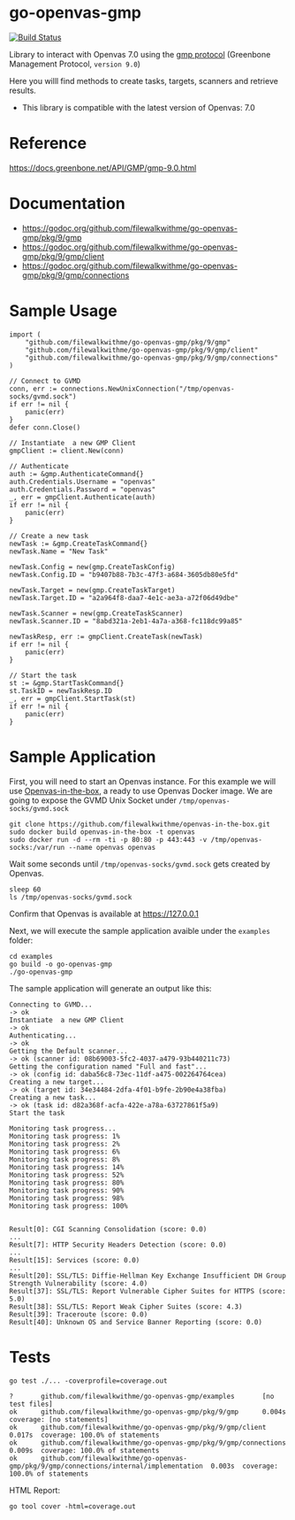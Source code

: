 # go-openvas-gmp

[![Build Status](https://travis-ci.org/filewalkwithme/go-openvas-gmp.svg?branch=master)](https://travis-ci.org/filewalkwithme/go-openvas-gmp)

Library to interact with Openvas 7.0 using the [gmp protocol](https://docs.greenbone.net/API/GMP/gmp-9.0.html) (Greenbone Management Protocol, `version 9.0`)

Here you willl find methods to create tasks, targets, scanners and retrieve results.

* This library is compatible with the latest version of Openvas: 7.0

# Reference

https://docs.greenbone.net/API/GMP/gmp-9.0.html

# Documentation
- https://godoc.org/github.com/filewalkwithme/go-openvas-gmp/pkg/9/gmp
- https://godoc.org/github.com/filewalkwithme/go-openvas-gmp/pkg/9/gmp/client
- https://godoc.org/github.com/filewalkwithme/go-openvas-gmp/pkg/9/gmp/connections

# Sample Usage

```
import (
	"github.com/filewalkwithme/go-openvas-gmp/pkg/9/gmp"
	"github.com/filewalkwithme/go-openvas-gmp/pkg/9/gmp/client"
	"github.com/filewalkwithme/go-openvas-gmp/pkg/9/gmp/connections"
)
```

```
// Connect to GVMD
conn, err := connections.NewUnixConnection("/tmp/openvas-socks/gvmd.sock")
if err != nil {
    panic(err)
}
defer conn.Close()

// Instantiate  a new GMP Client
gmpClient := client.New(conn)

// Authenticate
auth := &gmp.AuthenticateCommand{}
auth.Credentials.Username = "openvas"
auth.Credentials.Password = "openvas"
_, err = gmpClient.Authenticate(auth)
if err != nil {
    panic(err)
}

// Create a new task
newTask := &gmp.CreateTaskCommand{}
newTask.Name = "New Task"

newTask.Config = new(gmp.CreateTaskConfig)
newTask.Config.ID = "b9407b88-7b3c-47f3-a684-3605db80e5fd"

newTask.Target = new(gmp.CreateTaskTarget)
newTask.Target.ID = "a2a964f8-daa7-4e1c-ae3a-a72f06d49dbe"

newTask.Scanner = new(gmp.CreateTaskScanner)
newTask.Scanner.ID = "8abd321a-2eb1-4a7a-a368-fc118dc99a85"

newTaskResp, err := gmpClient.CreateTask(newTask)
if err != nil {
    panic(err)
}

// Start the task
st := &gmp.StartTaskCommand{}
st.TaskID = newTaskResp.ID
_, err = gmpClient.StartTask(st)
if err != nil {
    panic(err)
}
```

# Sample Application

First, you will need to start an Openvas instance. For this example we will use [Openvas-in-the-box](https://github.com/filewalkwithme/openvas-in-the-box.git), a ready to use Openvas Docker image. We are going to expose the GVMD Unix Socket under `/tmp/openvas-socks/gvmd.sock`

```
git clone https://github.com/filewalkwithme/openvas-in-the-box.git
sudo docker build openvas-in-the-box -t openvas
sudo docker run -d --rm -ti -p 80:80 -p 443:443 -v /tmp/openvas-socks:/var/run --name openvas openvas
```

Wait some seconds until `/tmp/openvas-socks/gvmd.sock` gets created by Openvas.
```
sleep 60
ls /tmp/openvas-socks/gvmd.sock
```

Confirm that Openvas is available at https://127.0.0.1

Next, we will execute the sample application avaible under the `examples` folder:
```
cd examples
go build -o go-openvas-gmp
./go-openvas-gmp
```

The sample application will generate an output like this:

```
Connecting to GVMD...
-> ok
Instantiate  a new GMP Client
-> ok
Authenticating...
-> ok
Getting the Default scanner...
-> ok (scanner id: 08b69003-5fc2-4037-a479-93b440211c73)
Getting the configuration named "Full and fast"...
-> ok (config id: daba56c8-73ec-11df-a475-002264764cea)
Creating a new target...
-> ok (target id: 34e34484-2dfa-4f01-b9fe-2b90e4a38fba)
Creating a new task...
-> ok (task id: d82a368f-acfa-422e-a78a-63727861f5a9)
Start the task

Monitoring task progress...
Monitoring task progress: 1%
Monitoring task progress: 2%
Monitoring task progress: 6%
Monitoring task progress: 8%
Monitoring task progress: 14%
Monitoring task progress: 52%
Monitoring task progress: 80%
Monitoring task progress: 90%
Monitoring task progress: 98%
Monitoring task progress: 100%


Result[0]: CGI Scanning Consolidation (score: 0.0)
...
Result[7]: HTTP Security Headers Detection (score: 0.0)
...
Result[15]: Services (score: 0.0)
...
Result[20]: SSL/TLS: Diffie-Hellman Key Exchange Insufficient DH Group Strength Vulnerability (score: 4.0)
Result[37]: SSL/TLS: Report Vulnerable Cipher Suites for HTTPS (score: 5.0)
Result[38]: SSL/TLS: Report Weak Cipher Suites (score: 4.3)
Result[39]: Traceroute (score: 0.0)
Result[40]: Unknown OS and Service Banner Reporting (score: 0.0)
```

# Tests
```
go test ./... -coverprofile=coverage.out

?       github.com/filewalkwithme/go-openvas-gmp/examples       [no test files]
ok      github.com/filewalkwithme/go-openvas-gmp/pkg/9/gmp      0.004s  coverage: [no statements]
ok      github.com/filewalkwithme/go-openvas-gmp/pkg/9/gmp/client       0.017s  coverage: 100.0% of statements
ok      github.com/filewalkwithme/go-openvas-gmp/pkg/9/gmp/connections  0.009s  coverage: 100.0% of statements
ok      github.com/filewalkwithme/go-openvas-gmp/pkg/9/gmp/connections/internal/implementation  0.003s  coverage: 100.0% of statements
```

HTML Report:
```
go tool cover -html=coverage.out
```
